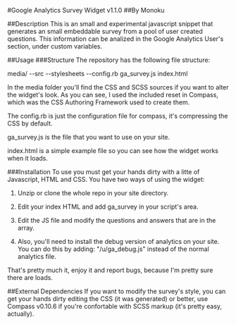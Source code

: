 #Google Analytics Survey Widget v1.1.0
##By Monoku

##Description
This is an small and experimental javascript snippet that generates an small embeddable survey from a pool of user created questions. This information can be analized in the Google Analytics User's section, under custom variables. 

##Usage
###Structure
The repository has the following file structure:

media/
--src
--stylesheets
--config.rb
ga_survey.js
index.html

In the media folder you'll find the CSS and SCSS sources if you want to alter the widget's look. As you can see, I used the included reset in
Compass, which was the CSS Authoring Framework used to create them.

The config.rb is just the configuration file for compass, it's compressing the CSS by default.

ga_survey.js is the file that you want to use on your site.

index.html is a simple example file so you can see how the widget works when it loads.

###Installation
To use you must get your hands dirty with a litte of Javascript, HTML and CSS. You have two ways of using the widget:

1. Unzip or clone the whole repo in your site directory.

2. Edit your index HTML and add ga_survey in your script's area.

3. Edit the JS file and modify the questions and answers that are in the array.

4. Also, you'll need to install the debug version of analytics on your site. You can do this by adding: "/u/ga_debug.js" instead of the normal analytics file.

That's pretty much it, enjoy it and report bugs, because I'm pretty sure there are loads.

##External Dependencies
If you want to modify the survey's style, you can get your hands dirty editing the CSS (it was generated) or better, use Compass v0.10.6 if you're confortable with SCSS markup (it's pretty easy, actually).

